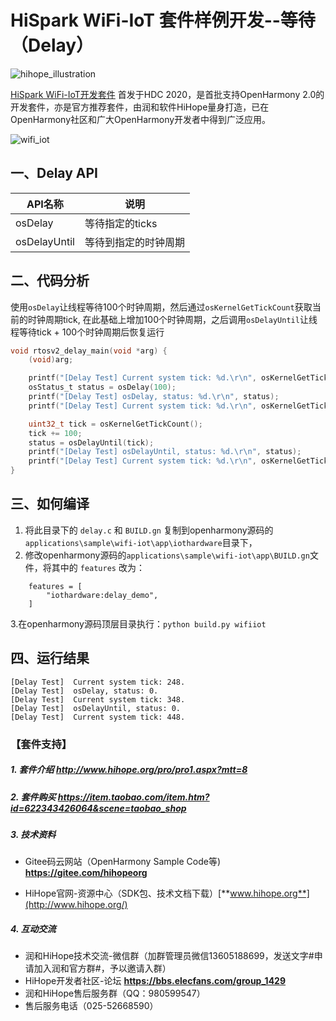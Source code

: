 # HiSpark WiFi-IoT 套件样例开发--等待（Delay）

![hihope_illustration](https://gitee.com/hihopeorg/hispark-hm-pegasus/raw/master/docs/figures/hihope_illustration.png)

[HiSpark WiFi-IoT开发套件](https://item.taobao.com/item.htm?spm=a1z10.1-c-s.w5003-23341819265.1.bf644a82Da9PZK&id=622343426064&scene=taobao_shop) 首发于HDC 2020，是首批支持OpenHarmony 2.0的开发套件，亦是官方推荐套件，由润和软件HiHope量身打造，已在OpenHarmony社区和广大OpenHarmony开发者中得到广泛应用。

![wifi_iot](https://gitee.com/hihopeorg/hispark-hm-pegasus/raw/master/docs/figures/2.png)

## 一、Delay API

| API名称      | 说明                 |
| ------------ | -------------------- |
| osDelay      | 等待指定的ticks      |
| osDelayUntil | 等待到指定的时钟周期 |

## 二、代码分析

使用`osDelay`让线程等待100个时钟周期，然后通过`osKernelGetTickCount`获取当前的时钟周期tick, 在此基础上增加100个时钟周期，之后调用`osDelayUntil`让线程等待tick + 100个时钟周期后恢复运行

```c
void rtosv2_delay_main(void *arg) {
    (void)arg;

    printf("[Delay Test] Current system tick: %d.\r\n", osKernelGetTickCount());
    osStatus_t status = osDelay(100);
    printf("[Delay Test] osDelay, status: %d.\r\n", status);
    printf("[Delay Test] Current system tick: %d.\r\n", osKernelGetTickCount());

    uint32_t tick = osKernelGetTickCount();
    tick += 100;
    status = osDelayUntil(tick);
    printf("[Delay Test] osDelayUntil, status: %d.\r\n", status);
    printf("[Delay Test] Current system tick: %d.\r\n", osKernelGetTickCount());
}
```



## 三、如何编译

1. 将此目录下的 `delay.c` 和 `BUILD.gn` 复制到openharmony源码的`applications\sample\wifi-iot\app\iothardware`目录下，
2. 修改openharmony源码的`applications\sample\wifi-iot\app\BUILD.gn`文件，将其中的 `features` 改为：

```
    features = [
        "iothardware:delay_demo",
    ]
```

   3.在openharmony源码顶层目录执行：`python build.py wifiiot`

## 四、运行结果

```
[Delay Test]  Current system tick: 248.
[Delay Test]  osDelay, status: 0.
[Delay Test]  Current system tick: 348.
[Delay Test]  osDelayUntil, status: 0.
[Delay Test]  Current system tick: 448.
```

### 【套件支持】

##### 1. 套件介绍  http://www.hihope.org/pro/pro1.aspx?mtt=8

##### 2. 套件购买  https://item.taobao.com/item.htm?id=622343426064&scene=taobao_shop

##### 3. 技术资料

- Gitee码云网站（OpenHarmony Sample Code等) **https://gitee.com/hihopeorg**

- HiHope官网-资源中心（SDK包、技术文档下载）[**www.hihope.org**](http://www.hihope.org/)

##### 4. 互动交流

- 润和HiHope技术交流-微信群（加群管理员微信13605188699，发送文字#申请加入润和官方群#，予以邀请入群）
- HiHope开发者社区-论坛 **https://bbs.elecfans.com/group_1429**
- 润和HiHope售后服务群（QQ：980599547）
- 售后服务电话（025-52668590）

